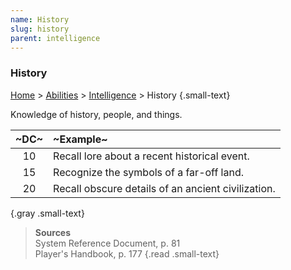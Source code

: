 ```yaml
---
name: History
slug: history
parent: intelligence
---
```

### History
[Home](dm-operations-center) > [Abilities](abilities) > [Intelligence](intelligence) > History {.small-text}

Knowledge of history, people, and things.

| ~DC~ | ~Example~ |
|:----:|:----------|
|  10  | Recall lore about a recent historical event.  |
|  15  | Recognize the symbols of a far-off land. |
|  20  | Recall obscure details of an ancient civilization. |
{.gray .small-text}

> **Sources** <br/>
> System Reference Document, p. 81<br/>
> Player's Handbook, p. 177
{.read .small-text}


